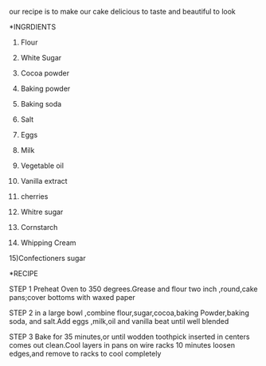 our recipe is to make our cake delicious to taste and
beautiful to look

*INGRDIENTS

1) Flour

2) White Sugar

3) Cocoa powder

4) Baking powder

5) Baking soda

6) Salt

7) Eggs

8) Milk

9) Vegetable oil

10) Vanilla extract 

11) cherries 

12) Whitre sugar

13) Cornstarch

14) Whipping Cream

15)Confectioners sugar


*RECIPE

STEP 1
Preheat Oven to 350 degrees.Grease and flour two inch ,round,cake
pans;cover bottoms with waxed paper 

STEP 2
in a large bowl ,combine flour,sugar,cocoa,baking Powder,baking soda,
and salt.Add eggs ,milk,oil and vanilla beat until well blended

STEP 3 
Bake for 35 minutes,or until wodden toothpick inserted in centers 
comes out clean.Cool layers in pans on wire racks 10 minutes
loosen edges,and remove to racks to cool completely

